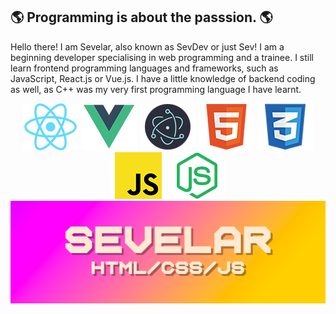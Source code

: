 

## 🌎 Programming is about the passsion. 🌎
Hello there! I am Sevelar, also known as SevDev or just Sev! I am a beginning developer specialising in web programming and a trainee. I still learn frontend programming languages and frameworks, such as JavaScript, React.js or Vue.js. I have a little knowledge of backend coding as well, as C++ was my very first programming language I have learnt.

<div align="center">
  <img src="./internals/img/react-padded-90.png" />
  <img src="./internals/img/vue-padded-90.png" />
  <img src="./internals/img/electron-padded-90.png" />
  <img src="./internals/img/html5-padded-90.png" />
  <img src="./internals/img/css-padded-90.png" />
  <img src="./internals/img/javascript-padded-90.png" />
  <img src="./internals/img/node-padded-90.png" />
</div>

<img src="https://raw.githubusercontent.com/Sevelar/Sevelar/master/gh-banner.png" alt="banner">
<!--
**Sevelar/Sevelar** is a ✨ _special_ ✨ repository because its `README.md` (this file) appears on your GitHub profile.

Here are some ideas to get you started:

- 🔭 I’m currently working on ...
- 🌱 I’m currently learning ...
- 👯 I’m looking to collaborate on ...
- 🤔 I’m looking for help with ...
- 💬 Ask me about ...
- 📫 How to reach me: ...
- 😄 Pronouns: ...
- ⚡ Fun fact: ...
-->
